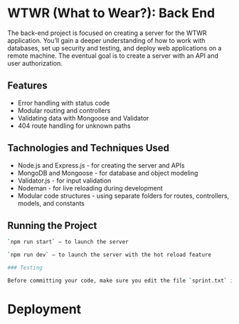 # WTWR (What to Wear?): Back End

The back-end project is focused on creating a server for the WTWR application. You’ll gain a deeper understanding of how to work with databases, set up security and testing, and deploy web applications on a remote machine. The eventual goal is to create a server with an API and user authorization.

## Features

- Error handling with status code
- Modular routing and controllers
- Validating data with Mongoose and Validator
- 404 route handling for unknown paths

## Tachnologies and Techniques Used

- Node.js and Express.js - for creating the server and APIs
- MongoDB and Mongoose - for database and object modeling
- Validator.js - for input validation
- Nodeman - for live reloading during development
- Modular code structures - using separate folders for routes, controllers, models, and constants

## Running the Project

```bash
`npm run start` — to launch the server

`npm run dev` — to launch the server with the hot reload feature

### Testing

Before committing your code, make sure you edit the file `sprint.txt` in the root folder. The file `sprint.txt` should contain the number of the sprint you're currently working on. For ex. 12
```

# Deployment
